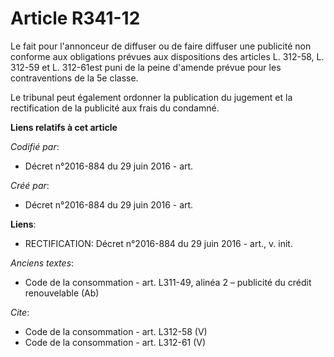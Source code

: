# Article R341-12

Le fait pour l'annonceur de diffuser ou de faire diffuser une publicité non conforme aux obligations prévues aux dispositions
des articles L. 312-58, L. 312-59 et L. 312-61est puni de la peine d'amende prévue pour les contraventions de la 5e classe. 

Le tribunal peut également ordonner la publication du jugement et la rectification de la publicité aux frais du condamné.

**Liens relatifs à cet article**

_Codifié par_:

  - Décret n°2016-884 du 29 juin 2016 - art.

_Créé par_:

  - Décret n°2016-884 du 29 juin 2016 - art.

**Liens**:

  - RECTIFICATION: Décret n°2016-884 du 29 juin 2016 - art., v. init.

_Anciens textes_:

  - Code de la consommation - art. L311-49, alinéa 2 – publicité du crédit renouvelable (Ab)

_Cite_:

  - Code de la consommation - art. L312-58 (V)
  - Code de la consommation - art. L312-61 (V)
